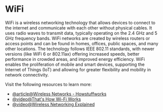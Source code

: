 # WiFi

WiFi is a wireless networking technology that allows devices to connect to the internet and communicate with each other without physical cables. It uses radio waves to transmit data, typically operating on the 2.4 GHz and 5 GHz frequency bands. WiFi networks are created by wireless routers or access points and can be found in homes, offices, public spaces, and many other locations. The technology follows IEEE 802.11 standards, with newer versions (like WiFi 6 or 802.11ax) offering increased speeds, better performance in crowded areas, and improved energy efficiency. WiFi enables the proliferation of mobile and smart devices, supporting the Internet of Things (IoT) and allowing for greater flexibility and mobility in network connectivity.

Visit the following resources to learn more:

- [@article@Wireless Networks - Howstuffworks](https://computer.howstuffworks.com/wireless-network.htm)
- [@video@That's How Wi-Fi Works](https://youtu.be/hePLDVbULZc)
- [@video@Wireless Networking Explained](https://www.youtube.com/watch?v=Uz-RTurph3c)
